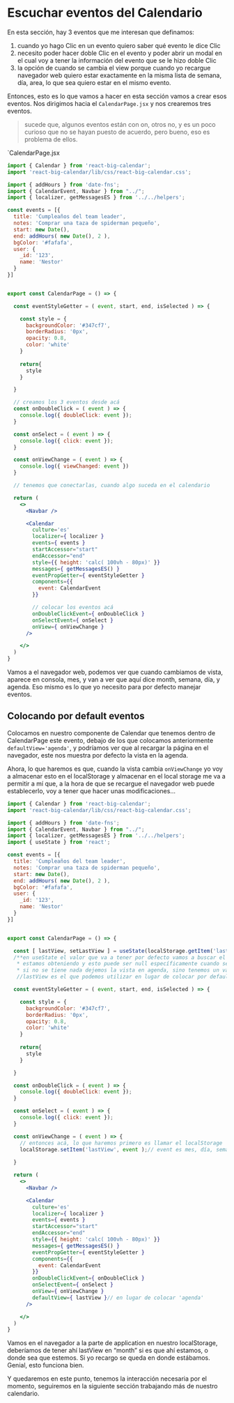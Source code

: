 # Escuchar eventos del Calendario

En esta sección, hay 3 eventos que me interesan que definamos:
1. cuando yo hago Clic en un evento quiero saber qué evento le dice Clic 
2. necesito poder hacer doble Clic en el evento y poder abrir un modal en el cual voy a tener la información del evento que se le hizo doble Clic 
3. la opción de cuando se cambia el view porque cuando yo recargue navegador web quiero estar exactamente en la misma lista de semana, día, area, lo que sea quiero estar en el mismo evento.

Entonces, esto es lo que vamos a hacer en esta sección vamos a crear esos eventos. Nos dirigimos hacia el `CalendarPage.jsx` y nos crearemos tres eventos.

> sucede que, algunos eventos están con on, otros no, y es un poco curioso que no se hayan puesto de acuerdo, pero bueno, eso es problema de ellos.

`CalendarPage.jsx
```jsx
import { Calendar } from 'react-big-calendar';
import 'react-big-calendar/lib/css/react-big-calendar.css';

import { addHours } from 'date-fns';
import { CalendarEvent, Navbar } from "../";
import { localizer, getMessagesES } from '../../helpers';

const events = [{
  title: 'Cumpleaños del team leader',
  notes: 'Comprar una taza de spiderman pequeño',
  start: new Date(),
  end: addHours( new Date(), 2 ),
  bgColor: '#fafafa',
  user: {
    _id: '123',
    name: 'Nestor'
  }
}]


export const CalendarPage = () => {

  const eventStyleGetter = ( event, start, end, isSelected ) => {

    const style = {
      backgroundColor: '#347cf7',
      borderRadius: '0px',
      opacity: 0.8,
      color: 'white'
    }
    
    return{
      style
    }

  }

  // creamos los 3 eventos desde acá
  const onDoubleClick = ( event ) => {
    console.log({ doubleClick: event });
  }

  const onSelect = ( event ) => {
    console.log({ click: event });
  }

  const onViewChange = ( event ) => {
    console.log({ viewChanged: event })
  }

  // tenemos que conectarlas, cuando algo suceda en el calendario

  return (
    <>
      <Navbar />

      <Calendar
        culture='es'
        localizer={ localizer }
        events={ events }
        startAccessor="start"
        endAccessor="end"
        style={{ height: 'calc( 100vh - 80px)' }}
        messages={ getMessagesES() }
        eventPropGetter={ eventStyleGetter }
        components={{
          event: CalendarEvent
        }}

        // colocar los eventos acá
        onDoubleClickEvent={ onDoubleClick }
        onSelectEvent={ onSelect }
        onView={ onViewChange }
      />

    </>
  )
}
```
Vamos a el navegador web, podemos ver que cuando cambiamos de vista, aparece en consola, mes, y van a ver que aquí dice month, semana, día, y agenda. Eso mismo es lo que yo necesito para por defecto manejar eventos.

## Colocando por default eventos
Colocamos en nuestro componente de Calendar que tenemos dentro de CalendarPage este evento, debajo de los que colocamos anteriormente `defaultView='agenda'`, y podríamos ver que al recargar la página en el navegador, este nos muestra por defecto la vista en la agenda.

Ahora, lo que haremos es que, cuando la vista cambia `onViewChange` yo voy a almacenar esto en el localStorage y almacenar en el local storage me va a permitir a mí que, a la hora de que se recargue el navegador web puede establecerlo, voy a tener que hacer unas modificaciones...

```jsx
import { Calendar } from 'react-big-calendar';
import 'react-big-calendar/lib/css/react-big-calendar.css';

import { addHours } from 'date-fns';
import { CalendarEvent, Navbar } from "../";
import { localizer, getMessagesES } from '../../helpers';
import { useState } from 'react';

const events = [{
  title: 'Cumpleaños del team leader',
  notes: 'Comprar una taza de spiderman pequeño',
  start: new Date(),
  end: addHours( new Date(), 2 ),
  bgColor: '#fafafa',
  user: {
    _id: '123',
    name: 'Nestor'
  }
}]


export const CalendarPage = () => {

  const [ lastView, setLastView ] = useState(localStorage.getItem('lastView') || 'agenda');
  /**en useState el valor que va a tener por defecto vamos a buscar el local storage luego get item lastView
   * estamos obteniendo y esto puede ser null específicamente cuando se carga la primera vez 
   * si no se tiene nada dejemos la vista en agenda, sino tenemos un valor en getItem entonces lo mandamos a agenda */
   //lastView es el que podemos utilizar en lugar de colocar por default agenda

  const eventStyleGetter = ( event, start, end, isSelected ) => {

    const style = {
      backgroundColor: '#347cf7',
      borderRadius: '0px',
      opacity: 0.8,
      color: 'white'
    }
    
    return{
      style
    }

  }

  const onDoubleClick = ( event ) => {
    console.log({ doubleClick: event });
  }

  const onSelect = ( event ) => {
    console.log({ click: event });
  }

  const onViewChange = ( event ) => {
    // entonces acá, lo que haremos primero es llamar el localStorage
    localStorage.setItem('lastView', event );// event es mes, día, semana, etc...
    
  }

  return (
    <>
      <Navbar />

      <Calendar
        culture='es'
        localizer={ localizer }
        events={ events }
        startAccessor="start"
        endAccessor="end"
        style={{ height: 'calc( 100vh - 80px)' }}
        messages={ getMessagesES() }
        eventPropGetter={ eventStyleGetter }
        components={{
          event: CalendarEvent
        }}
        onDoubleClickEvent={ onDoubleClick }
        onSelectEvent={ onSelect }
        onView={ onViewChange }
        defaultView={ lastView }// en lugar de colocar 'agenda'
      />

    </>
  )
}
```

Vamos en el navegador a la parte de application en nuestro localStorage, deberíamos de tener ahí lastView en “month” si es que ahí estamos, o donde sea que estemos. Si yo recargo se queda en donde estábamos. Genial, esto funciona bien.

Y quedaremos en este punto, tenemos la interacción necesaria por el momento, seguiremos en la siguiente sección trabajando más de nuestro calendario.